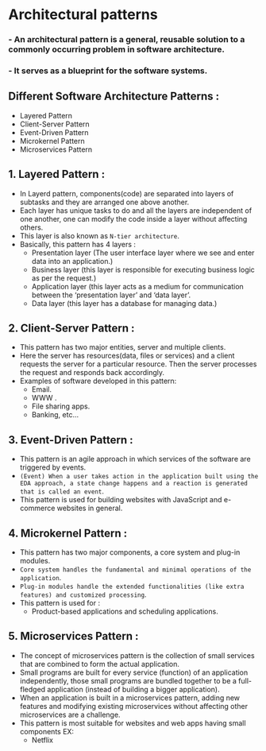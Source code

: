 # Architectural patterns
### - An architectural pattern is a general, reusable solution to a commonly occurring problem in software architecture.
### - It serves as a blueprint for the software systems.

## Different Software Architecture Patterns :
 - Layered Pattern
 - Client-Server Pattern
 - Event-Driven Pattern
 - Microkernel Pattern
 - Microservices Pattern
 
## 1. Layered Pattern :
- In Layerd pattern, components(code) are separated into layers of subtasks and they are arranged one above another.  
- Each layer has unique tasks to do and all the layers are independent of one another, one can modify the code inside a layer without affecting others.
- This layer is also known as `N-tier architecture`.
- Basically, this pattern has 4 layers :
  - Presentation layer (The user interface layer where we see and enter data into an application.)
  - Business layer (this layer is responsible for executing business logic as per the request.)
  - Application layer (this layer acts as a medium for communication between the ‘presentation layer’ and ‘data layer’.
  - Data layer (this layer has a database for managing data.)
  
## 2. Client-Server Pattern :
 - This pattern has two major entities, server and multiple clients.  
 - Here the server has resources(data, files or services) and a client requests the server for a particular resource. Then the server processes the request and responds back accordingly.
 - Examples of software developed in this pattern:  
   - Email.
   - WWW .
   - File sharing apps.
   - Banking, etc…
   
## 3. Event-Driven Pattern :
  -  This pattern is an agile approach in which services of the software are triggered by events.     
  - `(Event) When a user takes action in the application built using the EDA approach, a state change happens and a reaction is generated that is called an event`.
  - This pattern is used for building websites with JavaScript and e-commerce websites in general.  
  
## 4. Microkernel Pattern :
 - This pattern has two major components, a core system and plug-in modules. 
 - `Core system handles the fundamental and minimal operations of the application`.
 - `Plug-in modules handle the extended functionalities (like extra features) and customized processing`.
 - This pattern is used for :
   - Product-based applications and scheduling applications.
   
## 5. Microservices Pattern :
 - The concept of microservices pattern is the collection of small services that are combined to form the actual application.
 - Small programs are built for every service (function) of an application independently, those small programs are bundled together to be a full-fledged application (instead of building a bigger application).
 - When an application is built in a microservices pattern, adding new features and modifying existing microservices without affecting other microservices are a challenge.
 - This pattern is most suitable for websites and web apps having small components EX:
   - Netflix


